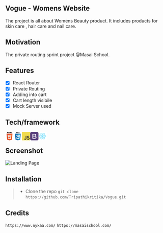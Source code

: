 ## Vogue - Womens Website

The project is all about Womens Beauty product. It includes products for skin care , hair care and nail care. 

## Motivation

The private routing sprint project @Masai School.

## Features

- [x] React Router
- [x] Private Routing
- [x] Adding into cart
- [x] Cart length visibile
- [x] Mock Server used

## Tech/framework

[<img align="left" alt="HTML5" width="26px" src="https://raw.githubusercontent.com/github/explore/80688e429a7d4ef2fca1e82350fe8e3517d3494d/topics/html/html.png" />][webdevplaylist]
[<img align="left" alt="CSS3" width="26px" src="https://raw.githubusercontent.com/github/explore/80688e429a7d4ef2fca1e82350fe8e3517d3494d/topics/css/css.png" />][cssplaylist]
[<img align="left" alt="JavaScript" width="26px" src="https://raw.githubusercontent.com/github/explore/80688e429a7d4ef2fca1e82350fe8e3517d3494d/topics/javascript/javascript.png" />][jsplaylist]
[<img align="left" alt="bootstrap" width="26px" src="https://raw.githubusercontent.com/github/explore/80688e429a7d4ef2fca1e82350fe8e3517d3494d/topics/bootstrap/bootstrap.png" />][jsplaylist]
[<img align="left" alt="React" width="26px" src="https://raw.githubusercontent.com/github/explore/80688e429a7d4ef2fca1e82350fe8e3517d3494d/topics/react/react.png" />][reactplaylist]


<br/>

## Screenshot
<img src="ScreenShot.png" alt="Landing Page" width="400px" />

## Installation

> - Clone the repo
>   `git clone https://github.com/Tripathikritika/Vogue.git`

## Credits

`https://www.nykaa.com/`
`https://masaischool.com/`

[cssplaylist]: #
[webdevplaylist]: #
[jsplaylist]: #
[reactplaylist]: #
